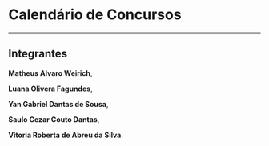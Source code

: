 # Calendário de Concursos
---
## Integrantes

__Matheus Alvaro Weirich__,

__Luana Olivera Fagundes__,

__Yan Gabriel Dantas de Sousa__,

__Saulo Cezar Couto Dantas__,

__Vitoria Roberta de Abreu da Silva__.
